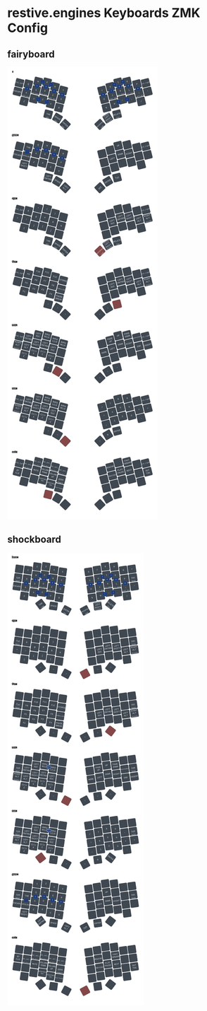 # restive.engines Keyboards ZMK Config

## fairyboard

![fairyboard keymap](images/fairyboard.svg)

## shockboard

![shockboard keymap](images/shockboard.svg)
